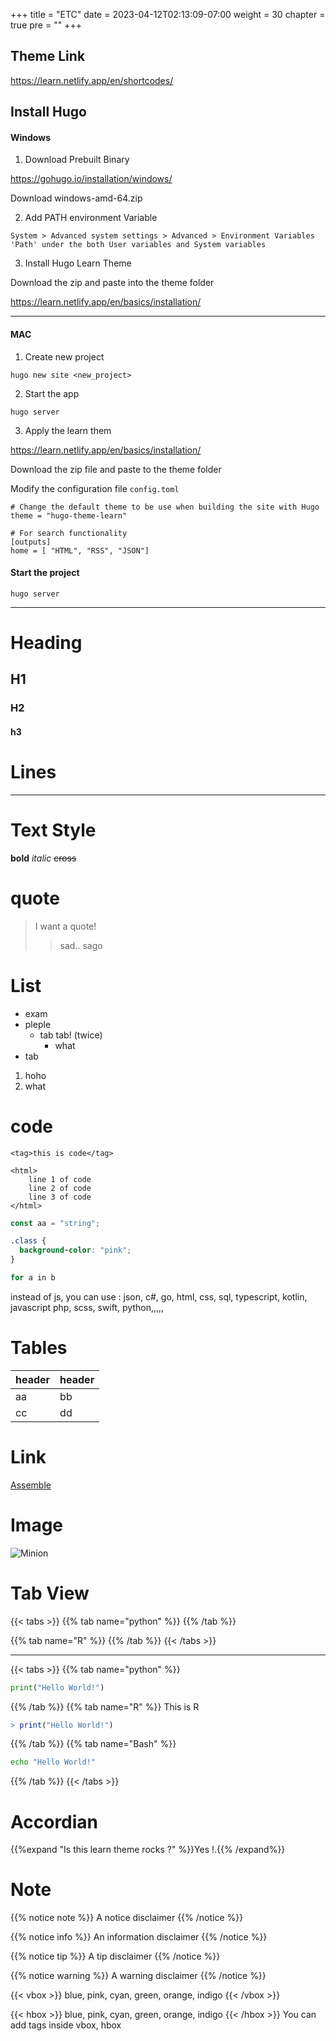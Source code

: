 +++
title = "ETC"
date = 2023-04-12T02:13:09-07:00
weight = 30
chapter = true
pre = ""
+++

## Theme Link

https://learn.netlify.app/en/shortcodes/

## Install Hugo

#### Windows

1. Download Prebuilt Binary

https://gohugo.io/installation/windows/

Download windows-amd-64.zip

2. Add PATH environment Variable

```
System > Advanced system settings > Advanced > Environment Variables
'Path' under the both User variables and System variables
```

3. Install Hugo Learn Theme

Download the zip and paste into the theme folder

https://learn.netlify.app/en/basics/installation/

---

#### MAC

1. Create new project

```
hugo new site <new_project>
```

2. Start the app

```
hugo server
```

3. Apply the learn them

https://learn.netlify.app/en/basics/installation/

Download the zip file and paste to the theme folder

Modify the configuration file `config.toml`

```
# Change the default theme to be use when building the site with Hugo
theme = "hugo-theme-learn"

# For search functionality
[outputs]
home = [ "HTML", "RSS", "JSON"]
```

#### Start the project

```
hugo server
```

---

# Heading

## H1

### H2

#### h3

# Lines

---

# Text Style

**bold** _italic_ ~~cross~~

# quote

> I want a quote!
>
> > sad..
> > sago

# List

- exam
- pleple
  - tab tab! (twice)
    - what
- tab

1. hoho
2. what

# code

`<tag>this is code</tag>`

```
<html>
    line 1 of code
    line 2 of code
    line 3 of code
</html>
```

```js
const aa = "string";
```

```css
.class {
  background-color: "pink";
}
```

```php
for a in b
```

instead of js, you can use
: json, c#, go, html, css, sql, typescript, kotlin, javascript
php, scss, swift, python,,,,,

# Tables

| header | header |
| ------ | ------ |
| aa     | bb     |
| cc     | dd     |

# Link

[Assemble](http://assemble.io)

# Image

![Minion](https://octodex.github.com/images/minion.png)

# Tab View

{{< tabs >}}
{{% tab name="python" %}}
{{% /tab %}}

{{% tab name="R" %}}
{{% /tab %}}
{{< /tabs >}}

---

{{< tabs >}}
{{% tab name="python" %}}

```python
print("Hello World!")
```

{{% /tab %}}
{{% tab name="R" %}}
This is R

```R
> print("Hello World!")
```

{{% /tab %}}
{{% tab name="Bash" %}}

```Bash
echo "Hello World!"
```

{{% /tab %}}
{{< /tabs >}}

# Accordian

{{%expand "Is this learn theme rocks ?" %}}Yes !.{{% /expand%}}

# Note

{{% notice note %}}
A notice disclaimer
{{% /notice %}}

{{% notice info %}}
An information disclaimer
{{% /notice %}}

{{% notice tip %}}
A tip disclaimer
{{% /notice %}}

{{% notice warning %}}
A warning disclaimer
{{% /notice %}}

{{< vbox >}}
blue, pink, cyan, green, orange, indigo
{{< /vbox >}}

{{< hbox >}}
blue, pink, cyan, green, orange, indigo
{{< /hbox >}}
You can add tags inside vbox, hbox
